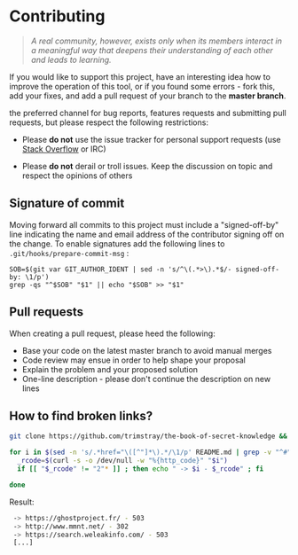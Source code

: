 # Contributing

  > _A real community, however, exists only when its members interact in a meaningful way that deepens their understanding of each other and leads to learning._

If you would like to support this project, have an interesting idea how to improve the operation of this tool, or if you found some errors - fork this, add your fixes, and add a pull request of your branch to the **master branch**.


the preferred channel for bug reports, features requests and submitting pull requests, but please respect the following restrictions:

* Please **do not** use the issue tracker for personal support requests (use
  [Stack Overflow](https://stackoverflow.com) or IRC)

* Please **do not** derail or troll issues. Keep the discussion on topic and
  respect the opinions of others

## Signature of commit

Moving forward all commits to this project must include a "signed-off-by" line indicating the name and email address of the contributor signing off on the change. To enable signatures add the following lines to `.git/hooks/prepare-commit-msg` :

```
SOB=$(git var GIT_AUTHOR_IDENT | sed -n 's/^\(.*>\).*$/- signed-off-by: \1/p')
grep -qs "^$SOB" "$1" || echo "$SOB" >> "$1"
```

## Pull requests

When creating a pull request, please heed the following:
- Base your code on the latest master branch to avoid manual merges
- Code review may ensue in order to help shape your proposal
- Explain the problem and your proposed solution
- One-line description - please don't continue the description on new lines

## How to find broken links?

```bash
git clone https://github.com/trimstray/the-book-of-secret-knowledge && cd the-book-of-secret-knowledge

for i in $(sed -n 's/.*href="\([^"]*\).*/\1/p' README.md | grep -v "^#") ; do
  _rcode=$(curl -s -o /dev/null -w "%{http_code}" "$i")
  if [[ "$_rcode" != "2"* ]] ; then echo " -> $i - $_rcode" ; fi

done
```
Result:

```bash
 -> https://ghostproject.fr/ - 503
 -> http://www.mmnt.net/ - 302
 -> https://search.weleakinfo.com/ - 503
 [...]
```
